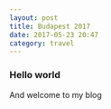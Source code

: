 ```yaml
---
layout: post
title: Budapest 2017
date: 2017-05-23 20:47
category: travel
---
```


### Hello world
And welcome to my blog
